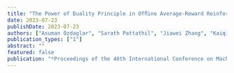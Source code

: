 ```yaml
---
title: "The Power of Duality Principle in Ofﬂine Average-Reward Reinforcement Learning"
date: 2023-07-23
publishDate: 2023-07-23
authors: ["Asuman Ozdaglar", "Sarath Pattathil", "Jiawei Zhang", "Kaiqing Zhang"]
publication_types: ["1"]
abstract: ""
featured: false
publication: "*Proceedings of the 40th International Conference on Machine Learning (ICML 2023)*"
---
```

